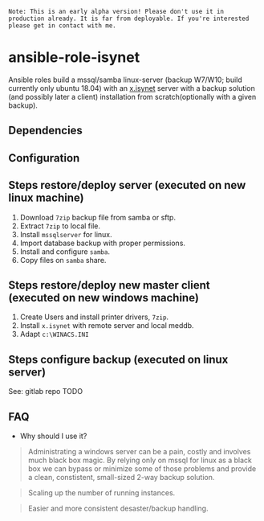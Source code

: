 `Note: This is an early alpha version! Please don't use it in production already. It is far from deployable. If you're interested please get in contact with me.`
# ansible-role-isynet
Ansible roles build a mssql/samba linux-server (backup W7/W10; build currently only ubuntu 18.04) with an [x.isynet](https://arztsoftware.medatixx.de/software/xisynet/) server with a backup solution (and possibly later a client) installation from scratch(optionally with a given backup).

## Dependencies

## Configuration 

## Steps restore/deploy server (executed on new linux machine)
1) Download `7zip` backup file from samba or sftp.
2) Extract `7zip` to local file.
3) Install `mssqlserver` for linux.
4) Import database backup with proper permissions.
5) Install and configure `samba`.
6) Copy files on `samba` share.

## Steps restore/deploy new master client (executed on new windows machine)
1) Create Users and install printer drivers, `7zip`.
2) Install `x.isynet` with remote server and local meddb.
3) Adapt `c:\WINACS.INI`

## Steps configure backup (executed on linux server)
See: gitlab repo TODO

## FAQ
* Why should I use it?
> Administrating a windows server can be a pain, costly and involves much black box magic. By relying only on mssql for linux as a black box we can bypass or minimize some of those problems and provide a clean, constistent, small-sized 2-way backup solution.

> Scaling up the number of running instances. 

> Easier and more consistent desaster/backup handling. 
